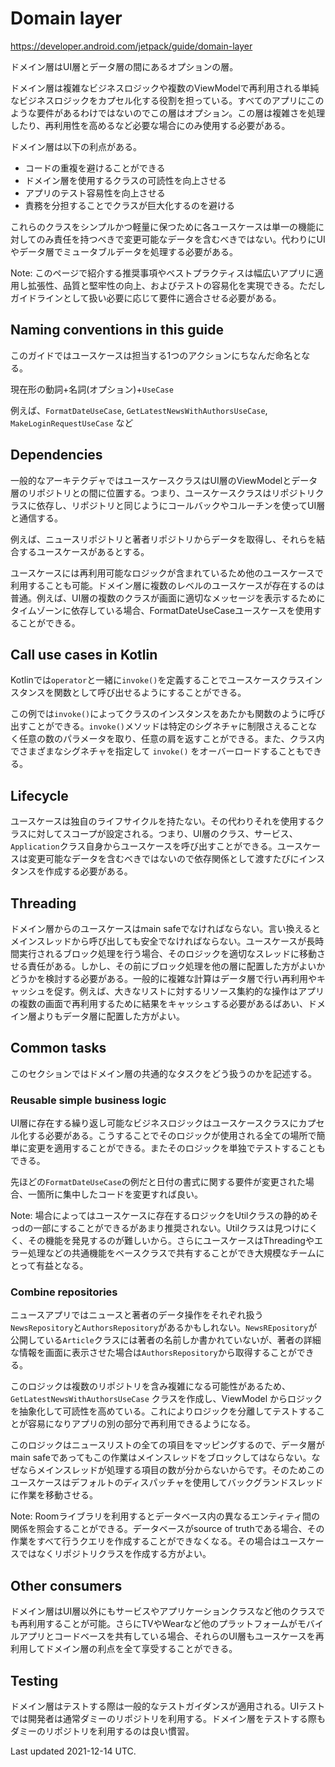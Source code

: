 # Domain layer

https://developer.android.com/jetpack/guide/domain-layer

ドメイン層はUI層とデータ層の間にあるオプションの層。

ドメイン層は複雑なビジネスロジックや複数のViewModelで再利用される単純なビジネスロジックをカプセル化する役割を担っている。すべてのアプリにこのような要件があるわけではないのでこの層はオプション。この層は複雑さを処理したり、再利用性を高めるなど必要な場合にのみ使用する必要がある。

ドメイン層は以下の利点がある。

* コードの重複を避けることができる
* ドメイン層を使用するクラスの可読性を向上させる
* アプリのテスト容易性を向上させる
* 責務を分担することでクラスが巨大化するのを避ける

これらのクラスをシンプルかつ軽量に保つために各ユースケースは単一の機能に対してのみ責任を持つべきで変更可能なデータを含むべきではない。代わりにUIやデータ層でミュータブルデータを処理する必要がある。

Note: このページで紹介する推奨事項やベストプラクティスは幅広いアプリに適用し拡張性、品質と堅牢性の向上、およびテストの容易化を実現できる。ただしガイドラインとして扱い必要に応じて要件に適合させる必要がある。

## Naming conventions in this guide

このガイドではユースケースは担当する1つのアクションにちなんだ命名となる。

現在形の動詞+名詞(オプション)+`UseCase`

例えば、`FormatDateUseCase`, `GetLatestNewsWithAuthorsUseCase`, `MakeLoginRequestUseCase` など

## Dependencies

一般的なアーキテクデャではユースケースクラスはUI層のViewModelとデータ層のリポジトリとの間に位置する。つまり、ユースケースクラスはリポジトリクラスに依存し、リポジトリと同じようにコールバックやコルーチンを使ってUI層と通信する。

例えば、ニュースリポジトリと著者リポジトリからデータを取得し、それらを結合するユースケースがあるとする。

ユースケースには再利用可能なロジックが含まれているため他のユースケースで利用することも可能。ドメイン層に複数のレベルのユースケースが存在するのは普通。例えば、UI層の複数のクラスが画面に適切なメッセージを表示するためにタイムゾーンに依存している場合、FormatDateUseCaseユースケースを使用することができる。

## Call use cases in Kotlin

Kotlinでは`operator`と一緒に`invoke()`を定義することでユースケースクラスインスタンスを関数として呼び出せるようにすることができる。

この例では`invoke()`によってクラスのインスタンスをあたかも関数のように呼び出すことができる。`invoke()`メソッドは特定のシグネチャに制限さえることなく任意の数のパラメータを取り、任意の肩を返すことができる。また、クラス内でさまざまなシグネチャを指定して `invoke()` をオーバーロードすることもできる。

## Lifecycle

ユースケースは独自のライフサイクルを持たない。その代わりそれを使用するクラスに対してスコープが設定される。つまり、UI層のクラス、サービス、`Application`クラス自身からユースケースを呼び出すことができる。ユースケースは変更可能なデータを含むべきではないので依存関係として渡すたびにインスタンスを作成する必要がある。

## Threading

ドメイン層からのユースケースはmain safeでなければならない。言い換えるとメインスレッドから呼び出しても安全でなければならない。ユースケースが長時間実行されるブロック処理を行う場合、そのロジックを適切なスレッドに移動させる責任がある。しかし、その前にブロック処理を他の層に配置した方がよいかどうかを検討する必要がある。一般的に複雑な計算はデータ層で行い再利用やキャッシュを促す。例えば、大きなリストに対するリソース集約的な操作はアプリの複数の画面で再利用するために結果をキャッシュする必要があるばあい、ドメイン層よりもデータ層に配置した方がよい。

## Common tasks

このセクションではドメイン層の共通的なタスクをどう扱うのかを記述する。

### Reusable simple business logic

UI層に存在する繰り返し可能なビジネスロジックはユースケースクラスにカプセル化する必要がある。こうすることでそのロジックが使用される全ての場所で簡単に変更を適用することができる。またそのロジックを単独でテストすることもできる。

先ほどの`FormatDateUseCase`の例だと日付の書式に関する要件が変更された場合、一箇所に集中したコードを変更すれば良い。

Note: 場合によってはユースケースに存在するロジックをUtilクラスの静的めそっdの一部にすることができるがあまり推奨されない。Utilクラスは見つけにくく、その機能を発見するのが難しいから。さらにユースケースはThreadingやエラー処理などの共通機能をベースクラスで共有することができ大規模なチームにとって有益となる。

### Combine repositories

ニュースアプリではニュースと著者のデータ操作をそれぞれ扱う`NewsRepository`と`AuthorsRepository`があるかもしれない。`NewsREpository`が公開している`Article`クラスには著者の名前しか書かれていないが、著者の詳細な情報を画面に表示させた場合は`AuthorsRepository`から取得することができる。

このロジックは複数のリポジトリを含み複雑になる可能性があるため、`GetLatestNewsWithAuthorsUseCase` クラスを作成し、ViewModel からロジックを抽象化して可読性を高めている。これによりロジックを分離してテストすることが容易になりアプリの別の部分で再利用できるようになる。

このロジックはニュースリストの全ての項目をマッピングするので、データ層がmain safeであってもこの作業はメインスレッドをブロックしてはならない。なぜならメインスレッドが処理する項目の数が分からないからです。そのためこのユースケースはデフォルトのディスパッチャを使用してバックグランドスレッドに作業を移動させる。

Note: Roomライブラリを利用するとデータベース内の異なるエンティティ間の関係を照会することができる。データベースがsource of truthである場合、その作業をすべて行うクエリを作成することができなくなる。その場合はユースケースではなくリポジトリクラスを作成する方がよい。

## Other consumers

ドメイン層はUI層以外にもサービスやアプリケーションクラスなど他のクラスでも再利用することが可能。さらにTVやWearなど他のプラットフォームがモバイルアプリとコードベースを共有している場合、それらのUI層もユースケースを再利用してドメイン層の利点を全て享受することができる。

## Testing

ドメイン層はテストする際は一般的なテストガイダンスが適用される。UIテストでは開発者は通常ダミーのリポジトリを利用する。ドメイン層をテストする際もダミーのリポジトリを利用するのは良い慣習。

Last updated 2021-12-14 UTC.
